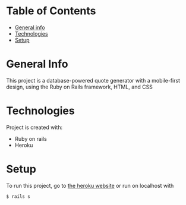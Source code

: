 # Table of Contents

* [General info](#general-info)
* [Technologies](#technologies)
* [Setup](#setup)

# General Info
This project is a database-powered quote generator with a mobile-first design, using the Ruby on Rails framework, HTML, and CSS

# Technologies
Project is created with: 
* Ruby on rails
* Heroku

# Setup
To run this project, go to [the heroku website](https://splurty-hyon-lee.herokuapp.com/) or run on localhost with 
```
$ rails s
```